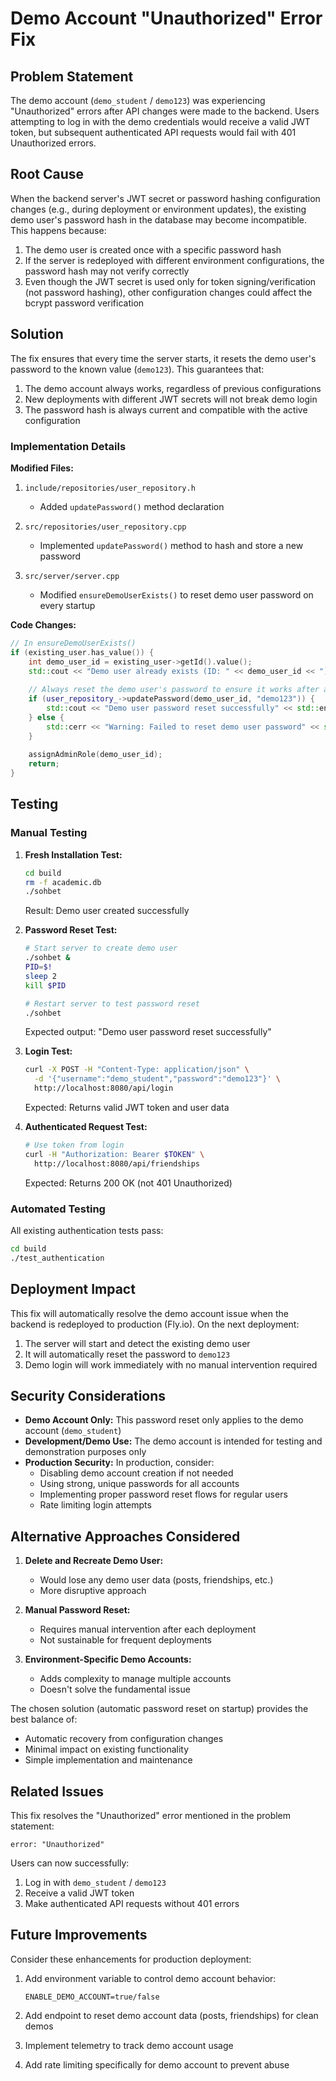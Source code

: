 # Demo Account "Unauthorized" Error Fix

## Problem Statement

The demo account (`demo_student` / `demo123`) was experiencing "Unauthorized" errors after API changes were made to the backend. Users attempting to log in with the demo credentials would receive a valid JWT token, but subsequent authenticated API requests would fail with 401 Unauthorized errors.

## Root Cause

When the backend server's JWT secret or password hashing configuration changes (e.g., during deployment or environment updates), the existing demo user's password hash in the database may become incompatible. This happens because:

1. The demo user is created once with a specific password hash
2. If the server is redeployed with different environment configurations, the password hash may not verify correctly
3. Even though the JWT secret is used only for token signing/verification (not password hashing), other configuration changes could affect the bcrypt password verification

## Solution

The fix ensures that every time the server starts, it resets the demo user's password to the known value (`demo123`). This guarantees that:

1. The demo account always works, regardless of previous configurations
2. New deployments with different JWT secrets will not break demo login
3. The password hash is always current and compatible with the active configuration

### Implementation Details

**Modified Files:**

1. `include/repositories/user_repository.h`
   - Added `updatePassword()` method declaration

2. `src/repositories/user_repository.cpp`
   - Implemented `updatePassword()` method to hash and store a new password

3. `src/server/server.cpp`
   - Modified `ensureDemoUserExists()` to reset demo user password on every startup

**Code Changes:**

```cpp
// In ensureDemoUserExists()
if (existing_user.has_value()) {
    int demo_user_id = existing_user->getId().value();
    std::cout << "Demo user already exists (ID: " << demo_user_id << ")" << std::endl;
    
    // Always reset the demo user's password to ensure it works after any API changes
    if (user_repository_->updatePassword(demo_user_id, "demo123")) {
        std::cout << "Demo user password reset successfully" << std::endl;
    } else {
        std::cerr << "Warning: Failed to reset demo user password" << std::endl;
    }
    
    assignAdminRole(demo_user_id);
    return;
}
```

## Testing

### Manual Testing

1. **Fresh Installation Test:**
   ```bash
   cd build
   rm -f academic.db
   ./sohbet
   ```
   Result: Demo user created successfully

2. **Password Reset Test:**
   ```bash
   # Start server to create demo user
   ./sohbet &
   PID=$!
   sleep 2
   kill $PID
   
   # Restart server to test password reset
   ./sohbet
   ```
   Expected output: "Demo user password reset successfully"

3. **Login Test:**
   ```bash
   curl -X POST -H "Content-Type: application/json" \
     -d '{"username":"demo_student","password":"demo123"}' \
     http://localhost:8080/api/login
   ```
   Expected: Returns valid JWT token and user data

4. **Authenticated Request Test:**
   ```bash
   # Use token from login
   curl -H "Authorization: Bearer $TOKEN" \
     http://localhost:8080/api/friendships
   ```
   Expected: Returns 200 OK (not 401 Unauthorized)

### Automated Testing

All existing authentication tests pass:
```bash
cd build
./test_authentication
```

## Deployment Impact

This fix will automatically resolve the demo account issue when the backend is redeployed to production (Fly.io). On the next deployment:

1. The server will start and detect the existing demo user
2. It will automatically reset the password to `demo123`
3. Demo login will work immediately with no manual intervention required

## Security Considerations

- **Demo Account Only:** This password reset only applies to the demo account (`demo_student`)
- **Development/Demo Use:** The demo account is intended for testing and demonstration purposes only
- **Production Security:** In production, consider:
  - Disabling demo account creation if not needed
  - Using strong, unique passwords for all accounts
  - Implementing proper password reset flows for regular users
  - Rate limiting login attempts

## Alternative Approaches Considered

1. **Delete and Recreate Demo User:**
   - Would lose any demo user data (posts, friendships, etc.)
   - More disruptive approach

2. **Manual Password Reset:**
   - Requires manual intervention after each deployment
   - Not sustainable for frequent deployments

3. **Environment-Specific Demo Accounts:**
   - Adds complexity to manage multiple accounts
   - Doesn't solve the fundamental issue

The chosen solution (automatic password reset on startup) provides the best balance of:
- Automatic recovery from configuration changes
- Minimal impact on existing functionality
- Simple implementation and maintenance

## Related Issues

This fix resolves the "Unauthorized" error mentioned in the problem statement:
```
error: "Unauthorized"
```

Users can now successfully:
1. Log in with `demo_student` / `demo123`
2. Receive a valid JWT token
3. Make authenticated API requests without 401 errors

## Future Improvements

Consider these enhancements for production deployment:

1. Add environment variable to control demo account behavior:
   ```
   ENABLE_DEMO_ACCOUNT=true/false
   ```

2. Add endpoint to reset demo account data (posts, friendships) for clean demos

3. Implement telemetry to track demo account usage

4. Add rate limiting specifically for demo account to prevent abuse
